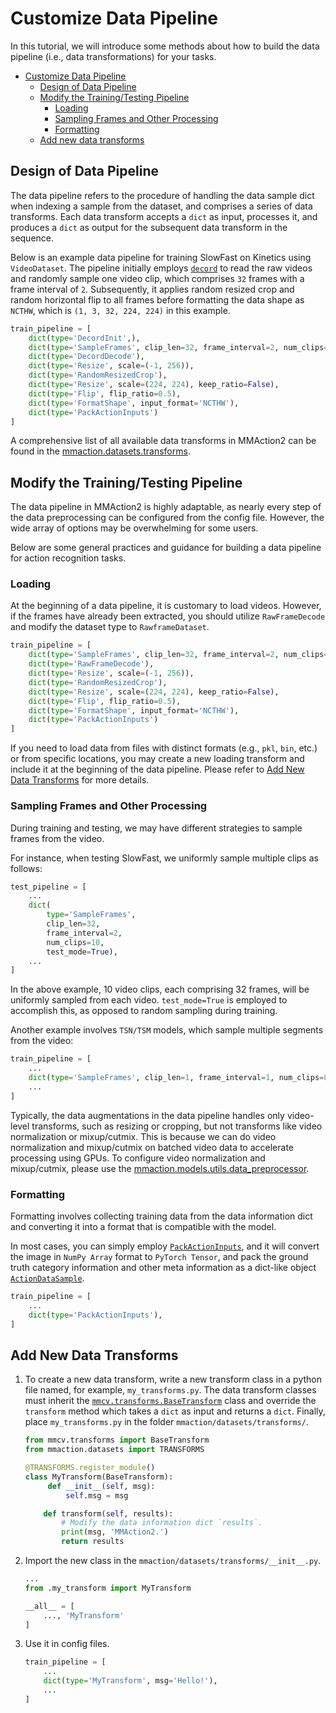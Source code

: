 # Customize Data Pipeline

In this tutorial, we will introduce some methods about how to build the data pipeline (i.e., data transformations) for your tasks.

- [Customize Data Pipeline](#customize-data-pipeline)
  - [Design of Data Pipeline](#design-of-data-pipeline)
  - [Modify the Training/Testing Pipeline](#modify-the-trainingtest-pipeline)
    - [Loading](#loading)
    - [Sampling Frames and Other Processing](#sampling-frames-and-other-processing)
    - [Formatting](#formatting)
  - [Add new data transforms](#add-new-data-transforms)

## Design of Data Pipeline

The data pipeline refers to the procedure of handling the data sample dict when indexing a sample from the dataset, and comprises a series of data transforms. Each data transform accepts a `dict` as input, processes it, and produces a `dict` as output for the subsequent data transform in the sequence.

Below is an example data pipeline for training SlowFast on Kinetics using `VideoDataset`. The pipeline initially employs [`decord`](https://github.com/dmlc/decord) to read the raw videos and randomly sample one video clip, which comprises `32` frames with a frame interval of `2`. Subsequently, it applies random resized crop and random horizontal flip to all frames before formatting the data shape as `NCTHW`, which is `(1, 3, 32, 224, 224)` in this example.

```python
train_pipeline = [
    dict(type='DecordInit',),
    dict(type='SampleFrames', clip_len=32, frame_interval=2, num_clips=1),
    dict(type='DecordDecode'),
    dict(type='Resize', scale=(-1, 256)),
    dict(type='RandomResizedCrop'),
    dict(type='Resize', scale=(224, 224), keep_ratio=False),
    dict(type='Flip', flip_ratio=0.5),
    dict(type='FormatShape', input_format='NCTHW'),
    dict(type='PackActionInputs')
]
```

A comprehensive list of all available data transforms in MMAction2 can be found in the [mmaction.datasets.transforms](mmaction.datasets.transforms).

## Modify the Training/Testing Pipeline

The data pipeline in MMAction2 is highly adaptable, as nearly every step of the data preprocessing can be configured from the config file. However, the wide array of options may be overwhelming for some users.

Below are some general practices and guidance for building a data pipeline for action recognition tasks.

### Loading

At the beginning of a data pipeline, it is customary to load videos. However, if the frames have already been extracted, you should utilize `RawFrameDecode` and modify the dataset type to `RawframeDataset`.

```python
train_pipeline = [
    dict(type='SampleFrames', clip_len=32, frame_interval=2, num_clips=1),
    dict(type='RawFrameDecode'),
    dict(type='Resize', scale=(-1, 256)),
    dict(type='RandomResizedCrop'),
    dict(type='Resize', scale=(224, 224), keep_ratio=False),
    dict(type='Flip', flip_ratio=0.5),
    dict(type='FormatShape', input_format='NCTHW'),
    dict(type='PackActionInputs')
]
```

If you need to load data from files with distinct formats (e.g., `pkl`, `bin`, etc.) or from specific locations, you may create a new loading transform and include it at the beginning of the data pipeline. Please refer to [Add New Data Transforms](#add-new-data-transforms) for more details.

### Sampling Frames and Other Processing

During training and testing, we may have different strategies to sample frames from the video.

For instance, when testing SlowFast, we uniformly sample multiple clips as follows:

```python
test_pipeline = [
    ...
    dict(
        type='SampleFrames',
        clip_len=32,
        frame_interval=2,
        num_clips=10,
        test_mode=True),
    ...
]
```

In the above example, 10 video clips, each comprising 32 frames, will be uniformly sampled from each video. `test_mode=True` is employed to accomplish this, as opposed to random sampling during training.

Another example involves `TSN/TSM` models, which sample multiple segments from the video:

```python
train_pipeline = [
    ...
    dict(type='SampleFrames', clip_len=1, frame_interval=1, num_clips=8),
    ...
]
```

Typically, the data augmentations in the data pipeline handles only video-level transforms, such as resizing or cropping, but not transforms like video normalization or mixup/cutmix. This is because we can do video normalization and mixup/cutmix on batched video data
to accelerate processing using GPUs. To configure video normalization and mixup/cutmix, please use the [mmaction.models.utils.data_preprocessor](mmaction.models.utils.data_preprocessor).

### Formatting

Formatting involves collecting training data from the data information dict and converting it into a format that is compatible with the model.

In most cases, you can simply employ [`PackActionInputs`](mmaction.datasets.transforms.PackActionInputs), and it will
convert the image in `NumPy Array` format to `PyTorch Tensor`, and pack the ground truth category information and
other meta information as a dict-like object [`ActionDataSample`](mmaction.structures.ActionDataSample).

```python
train_pipeline = [
    ...
    dict(type='PackActionInputs'),
]
```

## Add New Data Transforms

1. To create a new data transform, write a new transform class in a python file named, for example, `my_transforms.py`. The data transform classes must inherit
   the [`mmcv.transforms.BaseTransform`](mmcv.transforms.BaseTransform) class and override the `transform` method which takes a `dict` as input and returns a `dict`. Finally, place `my_transforms.py` in the folder `mmaction/datasets/transforms/`.

   ```python
   from mmcv.transforms import BaseTransform
   from mmaction.datasets import TRANSFORMS

   @TRANSFORMS.register_module()
   class MyTransform(BaseTransform):
        def __init__(self, msg):
            self.msg = msg

       def transform(self, results):
           # Modify the data information dict `results`.
           print(msg, 'MMAction2.')
           return results
   ```

2. Import the new class in the `mmaction/datasets/transforms/__init__.py`.

   ```python
   ...
   from .my_transform import MyTransform

   __all__ = [
       ..., 'MyTransform'
   ]
   ```

3. Use it in config files.

   ```python
   train_pipeline = [
       ...
       dict(type='MyTransform', msg='Hello!'),
       ...
   ]
   ```

